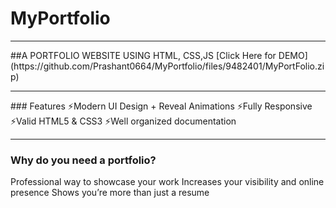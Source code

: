 # MyPortfolio
<hr>
##A PORTFOLIO WEBSITE USING HTML, CSS,JS
[Click Here for DEMO](https://github.com/Prashant0664/MyPortfolio/files/9482401/MyPortFolio.zip)

<hr>
### Features
⚡️Modern UI Design + Reveal Animations
⚡️Fully Responsive
⚡️Valid HTML5 & CSS3
⚡️Well organized documentation

<hr>

### Why do you need a portfolio?
Professional way to showcase your work
Increases your visibility and online presence
Shows you’re more than just a resume

